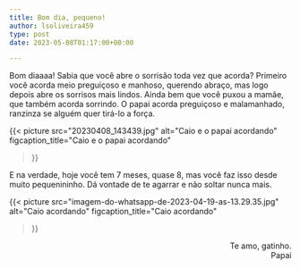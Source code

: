 ```yaml
---
title: Bom dia, pequeno!
author: lsoliveira459
type: post
date: 2023-05-08T01:17:00+00:00

---
```

Bom diaaaa! Sabia que você abre o sorrisão toda vez que acorda? Primeiro você acorda meio preguiçoso e manhoso, querendo abraço, mas logo depois abre os sorrisos mais lindos. Ainda bem que você puxou a mamãe, que também acorda sorrindo. O papai acorda preguiçoso e malamanhado, ranzinza se alguém quer tirá-lo a força.

{{< picture
  src="20230408_143439.jpg"
  alt="Caio e o papai acordando"
  figcaption_title="Caio e o papai acordando"
>}}

E na verdade, hoje você tem 7 meses, quase 8, mas você faz isso desde muito pequenininho. Dá vontade de te agarrar e não soltar nunca mais.

{{< picture
  src="imagem-do-whatsapp-de-2023-04-19-as-13.29.35.jpg"
  alt="Caio acordando"
  figcaption_title="Caio acordando"
>}}

<p style="text-align: right">
  Te amo, gatinho.<br />Papai
</p>
